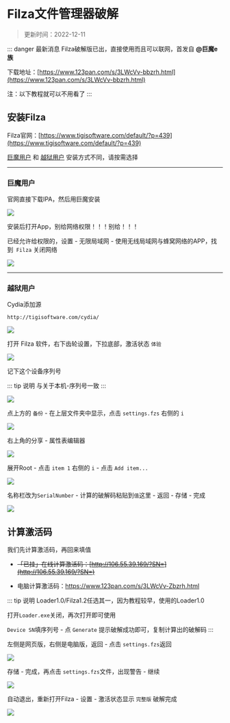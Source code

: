 # Filza文件管理器破解

> 更新时间：2022-12-11



::: danger 最新消息
Filza破解版已出，直接使用而且可以联网，首发自 **@巨魔e族**

下载地址：[https://www.123pan.com/s/3LWcVv-bbzrh.html](https://www.123pan.com/s/3LWcVv-bbzrh.html)


注：以下教程就可以不用看了
:::





## 安装Filza



Filza官网：[https://www.tigisoftware.com/default/?p=439](https://www.tigisoftware.com/default/?p=439)


[巨魔用户](#巨魔用户) 和 [越狱用户](#越狱用户) 安装方式不同，请按需选择


---


### 巨魔用户



官网直接下载IPA，然后用巨魔安装

![](/Filza/Filza-01.png)


安装后打开App，别给网络权限！！！别给！！！

已经允许给权限的，设置 - 无限局域网 - 使用无线局域网与蜂窝网络的APP，找到` Filza` 关闭网络

![](/Filza/Filza-03.png)


---

### 越狱用户

Cydia添加源


```
http://tigisoftware.com/cydia/
```
![](/Filza/Filza-02.png)



打开 Filza 软件，右下齿轮设置，下拉底部，激活状态 `体验`

![](/Filza/Filza-04.png)

记下这个设备序列号

::: tip 说明
与关于本机-序列号一致
:::

![](/Filza/Filza-05.png)


点上方的 `备份` - 在上层文件夹中显示，点击 `settings.fzs` 右侧的 `i`


![](/Filza/Filza-06.png)


右上角的分享 - 属性表编辑器

![](/Filza/Filza-07.png)


展开Root - 点击 `item 1` 右侧的 `i` - 点击 `Add item...`

![](/Filza/Filza-08.png)



名称栏改为`SerialNumber` - 计算的破解码粘贴到`值`这里 - 返回 - 存储 - 完成

![](/Filza/Filza-09.png)



## 计算激活码

我们先计算激活码，再回来填值

* ~~「已挂」在线计算激活码：[http://106.55.39.169/?SN=](http://106.55.39.169/?SN=)~~

* 电脑计算激活码：https://www.123pan.com/s/3LWcVv-Zbzrh.html

::: tip 说明
Loader1.0/Filza1.2任选其一，因为教程较早，使用的Loader1.0

打开`Loader.exe`关闭，再次打开即可使用

`Device SN`填序列号 - 点 `Generate` 提示破解成功即可，复制计算出的破解码
:::


左侧是网页版，右侧是电脑版，返回 - 点击 `settings.fzs`返回

![](/Filza/Filza-10.png)


存储 - 完成，再点击 `settings.fzs`文件，出现警告 - 继续

![](/Filza/Filza-11.png)



自动退出，重新打开Filza - 设置 - 激活状态显示 `完整版` 破解完成

![](/Filza/Filza-12.png)






